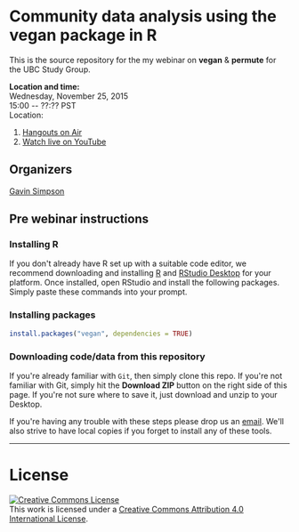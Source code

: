 # Community data analysis using the vegan package in R

This is the source repository for the my webinar  on **vegan** & **permute** for the UBC Study Group.

**Location and time:**    
Wednesday, November 25, 2015    
15:00 -- ??:?? PST     
Location:

1. [Hangouts on Air](https://hangouts.google.com/call/ousdwjqjntjdzeh5noiujsus6ua)
2. [Watch live on YouTube](http://youtu.be/73-pVMH1R2Q)

## Organizers
[Gavin Simpson](http://www.fromthebottomoftheheap.net/)

## Pre webinar instructions

### Installing R  
If you don't already have R set up with a suitable code editor, we recommend downloading and installing [R](http://cran.rstudio.com) and [RStudio Desktop](http://www.rstudio.com/ide/download/) for your platform. Once installed, open RStudio and install the following packages. Simply paste these commands into your prompt. 

### Installing packages

```r
install.packages("vegan", dependencies = TRUE)
```

### Downloading code/data from this repository  
If you're already familiar with `Git`, then simply clone this repo. If you're not familiar with Git, simply hit the **Download ZIP** button on the right side of this page. If you're not sure where to save it, just download and unzip to your Desktop.

If you're having any trouble with these steps please drop us an [email](mailto:ucfagls@gmail.com). We'll also strive to have local copies if you forget to install any of these tools.

---

# License  
<a rel="license" href="http://creativecommons.org/licenses/by/4.0/deed.en_US"><img alt="Creative Commons License" style="border-width:0" src="http://i.creativecommons.org/l/by/4.0/80x15.png" /></a><br />This work is licensed under a <a rel="license" href="http://creativecommons.org/licenses/by/4.0/deed.en_US">Creative Commons Attribution 4.0 International License</a>.
